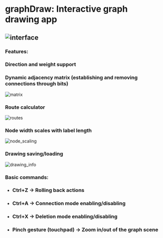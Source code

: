 # graphDraw: Interactive graph drawing app
## ![interface](https://github.com/user-attachments/assets/7f69b8b0-2c07-4f94-9c20-e5d23a439fa2)
### Features:
### Direction and weight support
### Dynamic adjacency matrix (establishing and removing connections through bits)
![matrix](https://github.com/user-attachments/assets/365f24ac-5b4b-49d3-bf41-0c014c4d257b)
### Route calculator
![routes](https://github.com/user-attachments/assets/5c57f148-43a4-4d74-a9ea-05e8113179e4)
### Node width scales with label length
![node_scaling](https://github.com/user-attachments/assets/8608aa0f-9539-40bb-a579-3696f2321ea9)
### Drawing saving/loading
![drawing_info](https://github.com/user-attachments/assets/607771f8-ad09-443f-8eef-a904de33a960)
### Basic commands:
- ### Ctrl+Z -> Rolling back actions
- ### Ctrl+A -> Connection mode enabling/disabling
- ### Ctrl+X -> Deletion mode enabling/disabling
- ### Pinch gesture (touchpad) -> Zoom in/out of the graph scene
